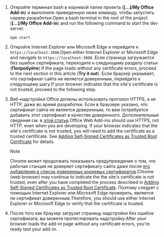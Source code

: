 1. <span data-ttu-id="38a9c-101">Откройте терминал bash в корневой папке проекта (**[...]/My Office Add-in**) и выполните приведенную ниже команду, чтобы запустить сервер разработки.</span><span class="sxs-lookup"><span data-stu-id="38a9c-101">Open a bash terminal in the root of the project (**[...]/My Office Add-in**) and run the following command to start the dev server.</span></span>

    ```command&nbsp;line
    npm start
    ```

2. <span data-ttu-id="38a9c-102">Откройте Internet Explorer или Microsoft Edge и перейдите к `https://localhost:3000`.</span><span class="sxs-lookup"><span data-stu-id="38a9c-102">Open either Internet Explorer or Microsoft Edge and navigate to `https://localhost:3000`.</span></span> <span data-ttu-id="38a9c-103">Если страница загружается без ошибок сертификата, переходите к следующему разделу статьи (**Попробуйте**).</span><span class="sxs-lookup"><span data-stu-id="38a9c-103">If the page loads without any certificate errors, proceed to the next section in this article (**Try it out**).</span></span> <span data-ttu-id="38a9c-104">Если браузер указывает, что сертификат сайта не является доверенным, перейдите к следующему шагу.</span><span class="sxs-lookup"><span data-stu-id="38a9c-104">If your browser indicates that the site's certificate is not trusted, proceed to the following step.</span></span>

3. <span data-ttu-id="38a9c-p102">Веб-надстройки Office должны использовать протокол HTTPS, а не HTTP, даже во время разработки. Если в браузере указано, что сертификат сайта не является доверенным, то вам потребуется добавить этот сертификат в качестве доверенного. Дополнительные сведения см. в [этой статье](https://github.com/OfficeDev/generator-office/blob/master/src/docs/ssl.md).</span><span class="sxs-lookup"><span data-stu-id="38a9c-p102">Office Web Add-ins should use HTTPS, not HTTP, even when you are developing. If your browser indicates that the site's certificate is not trusted, you will need to add the certificate as a trusted certificate. See [Adding Self-Signed Certificates as Trusted Root Certificate](https://github.com/OfficeDev/generator-office/blob/master/src/docs/ssl.md) for details.</span></span>

    > [!NOTE]
    > <span data-ttu-id="38a9c-108">Chrome может продолжать показывать предупреждение о том, что рабочая станция не доверяет сертификату сайта даже после [его добавления в список доверенных корневых сертификатов](https://github.com/OfficeDev/generator-office/blob/master/src/docs/ssl.md).</span><span class="sxs-lookup"><span data-stu-id="38a9c-108">Chrome (web browser) may continue to indicate the the site's certificate is not trusted, even after you have completed the process described in [Adding Self-Signed Certificates as Trusted Root Certificate](https://github.com/OfficeDev/generator-office/blob/master/src/docs/ssl.md).</span></span> <span data-ttu-id="38a9c-109">Поэтому следует с помощью Internet Explorer или Microsoft Edge проверить, является ли сертификат доверенным.</span><span class="sxs-lookup"><span data-stu-id="38a9c-109">Therefore, you should use either Internet Explorer or Microsoft Edge to verify that the certificate is trusted.</span></span> 

4. <span data-ttu-id="38a9c-110">После того как браузер загрузит страницу надстройки без ошибок сертификата, вы можете протестировать надстройку.</span><span class="sxs-lookup"><span data-stu-id="38a9c-110">After your browser loads the add-in page without any certificate errors, you're ready test your add-in.</span></span>
